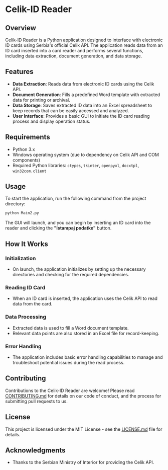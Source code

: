 # Celik-ID Reader

## Overview
Celik-ID Reader is a Python application designed to interface with electronic ID cards using Serbia's official Celik API. The application reads data from an ID card inserted into a card reader and performs several functions, including data extraction, document generation, and data storage.

## Features
- **Data Extraction**: Reads data from electronic ID cards using the Celik API.
- **Document Generation**: Fills a predefined Word template with extracted data for printing or archival.
- **Data Storage**: Saves extracted ID data into an Excel spreadsheet to keep records that can be easily accessed and analyzed.
- **User Interface**: Provides a basic GUI to initiate the ID card reading process and display operation status.

## Requirements
- Python 3.x
- Windows operating system (due to dependency on Celik API and COM components)
- Required Python libraries: `ctypes`, `tkinter`, `openpyxl`, `docxtpl`, `win32com.client`

## Usage

To start the application, run the following command from the project directory:

```bash
python Main2.py
```
The GUI will launch, and you can begin by inserting an ID card into the reader and clicking the **"Istampaj podatke"** button.

## How It Works

### Initialization
- On launch, the application initializes by setting up the necessary directories and checking for the required dependencies.

### Reading ID Card
- When an ID card is inserted, the application uses the Celik API to read data from the card.

### Data Processing
- Extracted data is used to fill a Word document template.
- Relevant data points are also stored in an Excel file for record-keeping.

### Error Handling
- The application includes basic error handling capabilities to manage and troubleshoot potential issues during the read process.

## Contributing

Contributions to the Celik-ID Reader are welcome! Please read [CONTRIBUTING.md](CONTRIBUTING) for details on our code of conduct, and the process for submitting pull requests to us.

## License

This project is licensed under the MIT License - see the [LICENSE.md](LICENSE) file for details.

## Acknowledgments

- Thanks to the Serbian Ministry of Interior for providing the Celik API.

